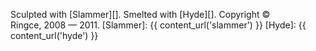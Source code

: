 Sculpted with [Slammer][]. Smelted with [Hyde][]. Copyright &copy; Ringce,&nbsp;2008 &mdash;&nbsp;2011.
[Slammer]: {{ content_url('slammer') }}
[Hyde]: {{ content_url('hyde') }}